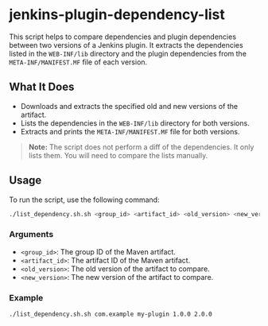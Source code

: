 # jenkins-plugin-dependency-list


This script helps to compare dependencies and plugin dependencies between two versions of a Jenkins plugin. It extracts the dependencies listed in the `WEB-INF/lib` directory and the plugin dependencies from the `META-INF/MANIFEST.MF` file of each version.

## What It Does

- Downloads and extracts the specified old and new versions of the artifact.
- Lists the dependencies in the `WEB-INF/lib` directory for both versions.
- Extracts and prints the `META-INF/MANIFEST.MF` file for both versions.

> **Note:** The script does not perform a diff of the dependencies. It only lists them. You will need to compare the lists manually.


## Usage

To run the script, use the following command:

```bash
./list_dependency.sh.sh <group_id> <artifact_id> <old_version> <new_version>
```

### Arguments

- `<group_id>`: The group ID of the Maven artifact.
- `<artifact_id>`: The artifact ID of the Maven artifact.
- `<old_version>`: The old version of the artifact to compare.
- `<new_version>`: The new version of the artifact to compare.

### Example

```bash
./list_dependency.sh.sh com.example my-plugin 1.0.0 2.0.0
```
